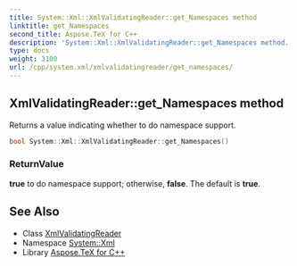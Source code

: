 ```yaml
---
title: System::Xml::XmlValidatingReader::get_Namespaces method
linktitle: get_Namespaces
second_title: Aspose.TeX for C++
description: 'System::Xml::XmlValidatingReader::get_Namespaces method. Returns a value indicating whether to do namespace support in C++.'
type: docs
weight: 3100
url: /cpp/system.xml/xmlvalidatingreader/get_namespaces/
---
```

## XmlValidatingReader::get_Namespaces method


Returns a value indicating whether to do namespace support.

```cpp
bool System::Xml::XmlValidatingReader::get_Namespaces()
```


### ReturnValue

**true** to do namespace support; otherwise, **false**. The default is **true**.

## See Also

* Class [XmlValidatingReader](../)
* Namespace [System::Xml](../../)
* Library [Aspose.TeX for C++](../../../)
